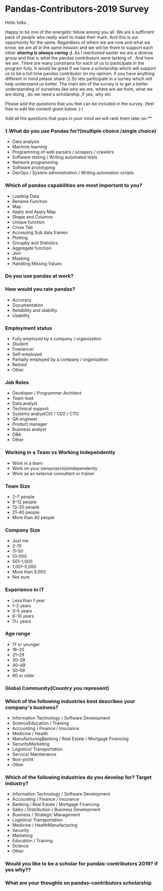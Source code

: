 # Pandas-Contributors-2019 Survey

 Hello folks ,

Happy to be one of the energetic fellow among you all. We are a sufficient pack of people who really want to make their mark. And this is our opportunity for the same. Regardless of where we are now and what we know, we are all in the same mission and we will be there to support each other ***sharing is always caring :)***.
As I mentioned earlier we are a diverse group and that is what the pandas contributors were lacking of . And here we are .There are many constrains for each of us to participate in the program fully. It would be great if we have a scholarship which will support us to be a full time pandas contributor (in my opinion, if you have anything different in mind please share :))
So lets participate in a survey which will help understand us better. The main aim of the survey is to get a better understanding of ourselves like who we are, where are we from, what  we are doing , do we need a scholarship  ,if yes, why etc 


Please add the questions that you feel can be included in the survey. 
(feel free to edit the content given below :)  )

Add all the questions that pops in your mind we will rank them later on.**

### 1.What do you use Pandas for?(multiple choice /single choice)
- Data analysis
- Machine learning
- Programming of web parsers / scrapers / crawlers
- Software testing / Writing automated tests
- Network programming
- Software prototyping
- DevOps / System administration / Writing automation scripts


### Which of pandas capabilities are most important to you?

- Loading Data
- Rename Function
- Map
- Apply and Apply Map
- Shape and Columns
- Unique function
- Cross Tab
- Accessing Sub data frames
- Plotting
- Groupby and Statistics
- Aggregate function
- Join
- Masking
- Handling Missing Values

### Do you use pandas at work?
### How would you rate pandas?

- Accuracy
- Documentation
- Reliability and stability
- Usability 

### Employment status

- Fully employed by a company / organization
- Student
- Freelancer
- Self-employed
- Partially employed by a company / organization
- Retired
- Other

### Job Roles

- Developer / Programmer Architect
- Team lead
- Data analyst
- Technical support
- Systems analystCIO / CEO / CTO
- QA engineer
- Product manager
- Business analyst
- DBA
- Other

### Working in a Team vs Working Independently

- Work in a team
- Work on your ownproject(s)independently
- Work as an external consultant or trainer

### Team Size

- 2–7 people
- 8–12 people
- 13–20 people
- 21–40 people
- More than 40 people

### Company Size

- Just me
- 2–10
- 11–50
- 51–500
- 501–1,000
- 1,001–5,000
- More than 5,000
- Not sure

### Experience in IT
- Less than 1 year
- 1–2 years
- 3–5 years
- 6–10 years
- 11+ years


### Age range
- 17 or younger
- 18–20
- 21–29
- 30–39
- 40–49
- 50–59
- 60 or older

### Global Community(Country you represent)


### Which of the following industries best describes your company's business?

- Information Technology / Software Development
- ScienceEducation / Training
- Accounting / Finance / Insurance
- Medicine / Health
- ManufacturingBanking / Real Estate / Mortgage Financing
- SecurityMarketing
- Logistics/ Transportation
- Service/ Maintenance
- Non-profit
- Other

### Which of the following industries do you develop for? Target industry?

- Information Technology / Software Development
- Accounting / Finance / Insurance
- Banking / Real Estate / Mortgage Financing
- Sales / Distribution / Business Development
- Business / Strategic Management
- Logistics/ Transportation
- Medicine / HealthManufacturing
- Security
- Marketing
- Education / Training
- Science
- Other



### Would you like to be a scholar for pandas-contributors 2019? if yes why??
### What are your thoughts on pandas-contributors scholarship





